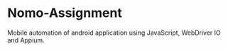 # Nomo-Assignment
Mobile automation of android application using JavaScript, WebDriver IO and Appium.
